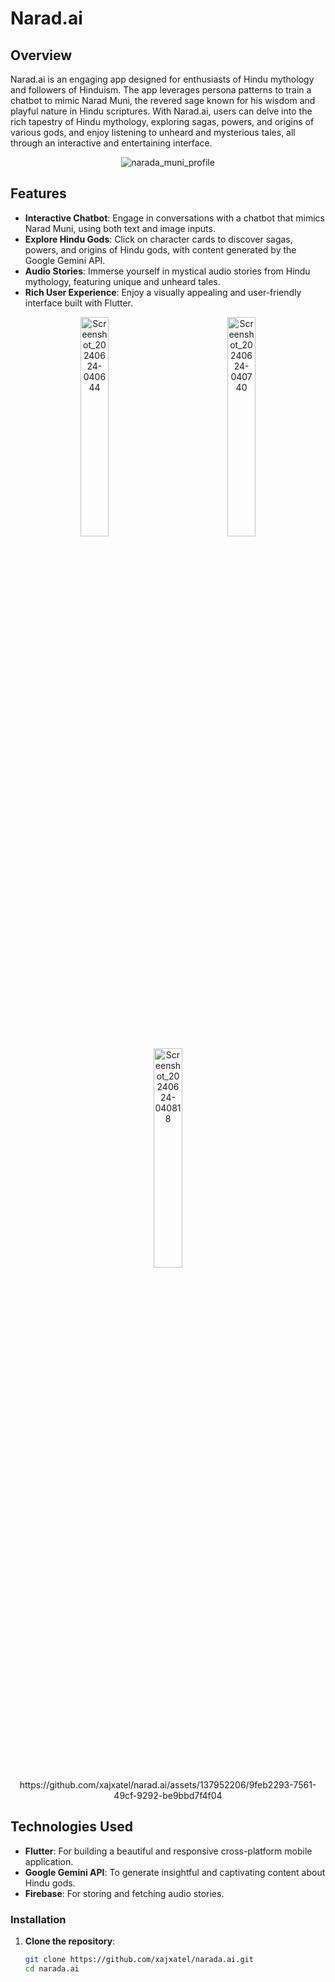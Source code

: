 # Narad.ai

## Overview
Narad.ai is an engaging app designed for enthusiasts of Hindu mythology and followers of Hinduism. The app leverages persona patterns to train a chatbot to mimic Narad Muni, the revered sage known for his wisdom and playful nature in Hindu scriptures. With Narad.ai, users can delve into the rich tapestry of Hindu mythology, exploring sagas, powers, and origins of various gods, and enjoy listening to unheard and mysterious tales, all through an interactive and entertaining interface.

<div align="center">
  <img src="https://github.com/xajxatel/narad.ai/assets/137952206/771d5905-2d43-49e4-8247-7af6b3aa2aa2" alt="narada_muni_profile" />
</div>

## Features
- **Interactive Chatbot**: Engage in conversations with a chatbot that mimics Narad Muni, using both text and image inputs.
- **Explore Hindu Gods**: Click on character cards to discover sagas, powers, and origins of Hindu gods, with content generated by the Google Gemini API.
- **Audio Stories**: Immerse yourself in mystical audio stories from Hindu mythology, featuring unique and unheard tales.
- **Rich User Experience**: Enjoy a visually appealing and user-friendly interface built with Flutter.

<div align="center">
  <img src="https://github.com/xajxatel/narad.ai/assets/137952206/a40503b2-a28e-4b81-af67-736242f7dfaf" alt="Screenshot_20240624-040644" width="30%" style="margin: 0 40px;" />
  <img src="https://github.com/xajxatel/narad.ai/assets/137952206/6748dcf3-332d-4ba3-8bee-709993bfc161" alt="Screenshot_20240624-040740" width="30%" style="margin: 0 40px;" />
  <img src="https://github.com/xajxatel/narad.ai/assets/137952206/e7bd750f-0009-46fd-9a6c-0ecc72bf5aba" alt="Screenshot_20240624-040818" width="30%" style="margin: 0 40px;" />
  https://github.com/xajxatel/narad.ai/assets/137952206/9feb2293-7561-49cf-9292-be9bbd7f4f04
</div>







## Technologies Used
- **Flutter**: For building a beautiful and responsive cross-platform mobile application.
- **Google Gemini API**: To generate insightful and captivating content about Hindu gods.
- **Firebase**: For storing and fetching audio stories.

### Installation

1. **Clone the repository**:
   ```sh
   git clone https://github.com/xajxatel/narada.ai.git
   cd narada.ai
